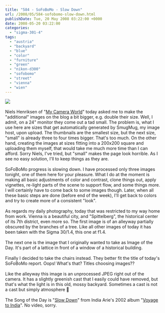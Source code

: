 ```yaml
---
title: "584 - SoFoBoMo - Slow Down"
url: /2008/05/584-sofobomo-slow-down.html
publishDate: Tue, 20 May 2008 03:22:00 +0000
date: 2008-05-20 03:22:00
categories: 
  - "sigma-301-4"
tags: 
  - "austria"
  - "backyard"
  - "blue"
  - "color"
  - "furniture"
  - "green"
  - "nikon-d300"
  - "sofobomo"
  - "street"
  - "vienna"
  - "wien"
---
```

<a href="https://d25zfm9zpd7gm5.cloudfront.net/1200x1200/2008/20080519_174204.jpg" target="_blank"><img src="https://d25zfm9zpd7gm5.cloudfront.net/0600x0600/2008/20080519_174204.jpg"/></a><br/><br/>Niels Henriksen of "<a href="http://niels-henriksen.blogspot.com/" target="_blank">My Camera World</a>" today asked me to make the "additional" images on the blog a bit bigger, e.g. double their size. Well, I admit, on a 24" monitor they come out a tad small. The problem is, what I use here are sizes that get automatically generated by SmugMug, my image host, upon upload. The thumbnails are the smallest size, but the next size, "small" is already three to four times bigger. That's too much. On the other hand, creating the images at sizes fitting into a 200x200 square and uploading them myself, that would take me much more time than I can afford. Sorry Niels, I've tried, but "small" makes the page look horrible. As I see no easy solution, I'll to keep things as they are.<br/><br/><a href="https://d25zfm9zpd7gm5.cloudfront.net/1200x1200/2008/20080517_163551_ps.jpg" target="_blank"><img alt="" border="0" src="https://d25zfm9zpd7gm5.cloudfront.net/0150x0150/2008/20080517_163551_ps.jpg" style="margin: 0pt 0px 0pt 10px; float: right;"/></a> SoFoBoMo progress is slowing down. I have processed only three images tonight, one of them here for your pleasure. What I do at the moment is making all basic adjustments of color and contrast, clone things out, apply vignettes, re-light parts of the scene to support flow, and some things more. I will certainly have to come back to some images though. Later, when all these basic steps are done (before end of the week), I'll get back to colors and try to create more of a consistent "look".<br/><br/><a href="https://d25zfm9zpd7gm5.cloudfront.net/1200x1200/2008/20080519_172107.jpg" target="_blank"><img alt="" border="0" src="https://d25zfm9zpd7gm5.cloudfront.net/0150x0150/2008/20080519_172107.jpg" style="margin: 0pt 10px 0pt 0px; float: left;"/></a> As regards my daily photography, today that was restricted to my way home from work. Vienna is a beautiful city, and "Spittelberg", the historical center of its 7th district, even more so. The first image is of an alleyway partially obscured by the branches of a tree. Like all other images of today it has been taken with the Sigma 30/1.4, this one at f1.4.<br/><br/><a href="https://d25zfm9zpd7gm5.cloudfront.net/1200x1200/2008/20080519_171914_ps.jpg" target="_blank"><img alt="" border="0" src="https://d25zfm9zpd7gm5.cloudfront.net/0150x0150/2008/20080519_171914_ps.jpg" style="margin: 0pt 0px 0pt 10px; float: right;"/></a> The next one is the image that I originally wanted to take as Image of the Day. It's part of a lattice in front of a window of a historical building.<br/><br/>Finally I decided to take the chairs instead. They better fit the title of today's SoFoBoMo report. Oops! What's that? Titles choosing images??<br/><br/>Like the alleyway this image is an unprocessed JPEG right out of the camera. It has a slightly greenish cast that I easily could have removed, but that's what the light is in this old, mossy backyard. Sometimes a cast is not a cast but simply atmosphere 🙂<br/><br/>The Song of the Day is "<a href="http://www.azlyrics.com/lyrics/indiaarie/slowdown.html" target="_blank">Slow Down</a>" from India Arie's 2002 album "<a href="http://www.amazon.com/Voyage-India-Arie/dp/B00006ISBT" target="_blank">Voyage to India</a>". No video, sorry.
